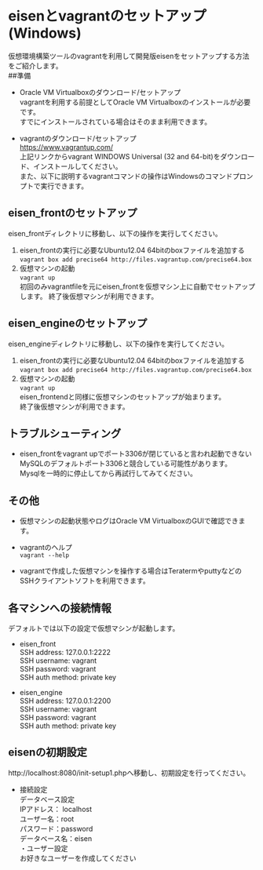 # eisenとvagrantのセットアップ(Windows)
仮想環境構築ツールのvagrantを利用して開発版eisenをセットアップする方法をご紹介します。  
##準備
* Oracle VM Virtualboxのダウンロード/セットアップ  
vagrantを利用する前提としてOracle VM Virtualboxのインストールが必要です。  
すでにインストールされている場合はそのまま利用できます。

* vagrantのダウンロード/セットアップ  
https://www.vagrantup.com/  
上記リンクからvagrant WINDOWS Universal (32 and 64-bit)をダウンロード、インストールしてください。  
また、以下に説明するvagrantコマンドの操作はWindowsのコマンドプロンプトで実行できます。

## eisen_frontのセットアップ
eisen_frontディレクトリに移動し、以下の操作を実行してください。  
1. eisen_frontの実行に必要なUbuntu12.04 64bitのboxファイルを追加する  
`vagrant box add precise64 http://files.vagrantup.com/precise64.box`  
2. 仮想マシンの起動  
`vagrant up`  
初回のみvagrantfileを元にeisen_frontを仮想マシン上に自動でセットアップします。
終了後仮想マシンが利用できます。  

## eisen_engineのセットアップ
eisen_engineディレクトリに移動し、以下の操作を実行してください。  
1. eisen_frontの実行に必要なUbuntu12.04 64bitのboxファイルを追加する  
`vagrant box add precise64 http://files.vagrantup.com/precise64.box`   
2. 仮想マシンの起動  
`vagrant up`  
eisen_frontendと同様に仮想マシンのセットアップが始まります。  
終了後仮想マシンが利用できます。  

## トラブルシューティング
* eisen_frontをvagrant upでポート3306が閉じていると言われ起動できない  
MySQLのデフォルトポート3306と競合している可能性があります。  
Mysqlを一時的に停止してから再試行してみてください。

## その他
* 仮想マシンの起動状態やログはOracle VM VirtualboxのGUIで確認できます。

* vagrantのヘルプ  
`vagrant --help`

* vagrantで作成した仮想マシンを操作する場合はTeratermやputtyなどのSSHクライアントソフトを利用できます。

## 各マシンへの接続情報
デフォルトでは以下の設定で仮想マシンが起動します。  
* eisen_front  
SSH address: 127.0.0.1:2222  
SSH username: vagrant  
SSH password: vagrant  
SSH auth method: private key  

* eisen_engine  
SSH address: 127.0.0.1:2200  
SSH username: vagrant  
SSH password: vagrant  
SSH auth method: private key  

## eisenの初期設定
http://localhost:8080/init-setup1.phpへ移動し、初期設定を行ってください。
* 接続設定  
データベース設定  
IPアドレス： localhost  
ユーザー名：root  
パスワード：password  
データベース名：eisen  
・ユーザー設定  
お好きなユーザーを作成してください  

